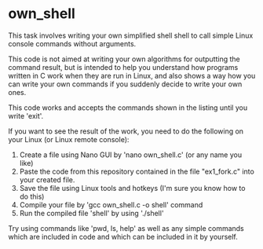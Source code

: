 # own_shell
This task involves writing your own simplified shell shell to call simple Linux console commands without arguments. 

This code is not aimed at writing your own algorithms for outputting the command result, but is intended to help you understand how programs written in C work when they are run in Linux, and also shows a way how you can write your own commands if you suddenly decide to write your own ones.  

This code works and accepts the commands shown in the listing until you write 'exit'.

If you want to see the result of the work, you need to do the following on your Linux (or Linux remote console):

 1) Create a file using Nano GUI by 'nano own_shell.c' (or any name you like)
 2) Paste the code from this repository contained in the file "ex1_fork.c" into your created file.
 3) Save the file using Linux tools and hotkeys (I'm sure you know how to do this)
 4) Compile your file by 'gcc own_shell.c -o shell' command
 5) Run the compiled file 'shell' by using './shell'
 
Try using commands like 'pwd, ls, help' as well as any simple commands which are included in code and which can be included in it by yourself.
